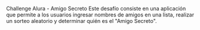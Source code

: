 Challenge Alura - Amigo Secreto
Este desafío consiste en una aplicación que permite a los usuarios ingresar nombres de amigos en una lista, realizar un sorteo aleatorio y determinar quién es el "Amigo Secreto".
